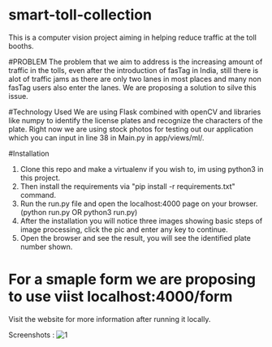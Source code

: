 # smart-toll-collection

This is a computer vision project aiming in helping reduce traffic at the toll booths.

#PROBLEM
The problem that we aim to address is the increasing amount of traffic in the tolls, even after the introduction of
fasTag in India, still there is alot of traffic jams as there are only two lanes in most places and many non fasTag users
also enter the lanes. We are proposing a solution to silve this issue.

#Technology Used
We are using Flask combined with openCV and libraries like numpy to identify the license plates and recognize the characters of the plate.
Right now we are using stock photos for testing out our application which you can input in line 38 in Main.py in app/views/ml/.

#Installation

1. Clone this repo and make a virtualenv if you wish to, im using python3 in this project.
2. Then install the requirements via "pip install -r requirements.txt" command.
3. Run the run.py file and open the localhost:4000 page on your browser. (python run.py OR python3 run.py)
4. After the installation you will notice three images showing basic steps of image processing, click the pic and enter any key to continue.
5. Open the browser and see the result, you will see the identified plate number shown.

# For a smaple form we are proposing to use viist localhost:4000/form

Visit the website for more information after running it locally.

Screenshots :
![1](../../screesnhots/1.png)
